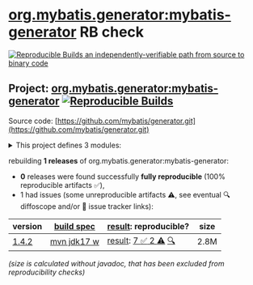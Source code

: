 [org.mybatis.generator:mybatis-generator](https://central.sonatype.com/artifact/org.mybatis.generator/mybatis-generator/versions) RB check
=======

[![Reproducible Builds](https://reproducible-builds.org/images/logos/rb.svg) an independently-verifiable path from source to binary code](https://reproducible-builds.org/)

## Project: [org.mybatis.generator:mybatis-generator](https://central.sonatype.com/artifact/org.mybatis.generator/mybatis-generator/versions) [![Reproducible Builds](https://img.shields.io/endpoint?url=https://raw.githubusercontent.com/jvm-repo-rebuild/reproducible-central/master/content/org/mybatis/generator/badge.json)](https://github.com/jvm-repo-rebuild/reproducible-central/blob/master/content/org/mybatis/generator/README.md)

Source code: [https://github.com/mybatis/generator.git](https://github.com/mybatis/generator.git)

<details><summary>This project defines 3 modules:</summary>

* [org.mybatis.generator:mybatis-generator](https://central.sonatype.com/artifact/org.mybatis.generator/mybatis-generator/overview)
* [org.mybatis.generator:mybatis-generator-core](https://central.sonatype.com/artifact/org.mybatis.generator/mybatis-generator-core/overview)
* [org.mybatis.generator:mybatis-generator-maven-plugin](https://central.sonatype.com/artifact/org.mybatis.generator/mybatis-generator-maven-plugin/overview)
</details>

rebuilding **1 releases** of org.mybatis.generator:mybatis-generator:
- **0** releases were found successfully **fully reproducible** (100% reproducible artifacts :white_check_mark:),
- 1 had issues (some unreproducible artifacts :warning:, see eventual :mag: diffoscope and/or :memo: issue tracker links):

| version | [build spec](/BUILDSPEC.md) | [result](https://reproducible-builds.org/docs/jvm/): reproducible? | size |
| -- | --------- | ------ | -- |
| [1.4.2](https://central.sonatype.com/artifact/org.mybatis.generator/mybatis-generator/1.4.2/pom) | [mvn jdk17 w](mybatis-generator-1.4.2.buildspec) | [result](mybatis-generator-1.4.2.buildinfo): [7 :white_check_mark:  2 :warning:](mybatis-generator-1.4.2.buildcompare) [:mag:](mybatis-generator-1.4.2.diffoscope) | 2.8M |

<i>(size is calculated without javadoc, that has been excluded from reproducibility checks)</i>
